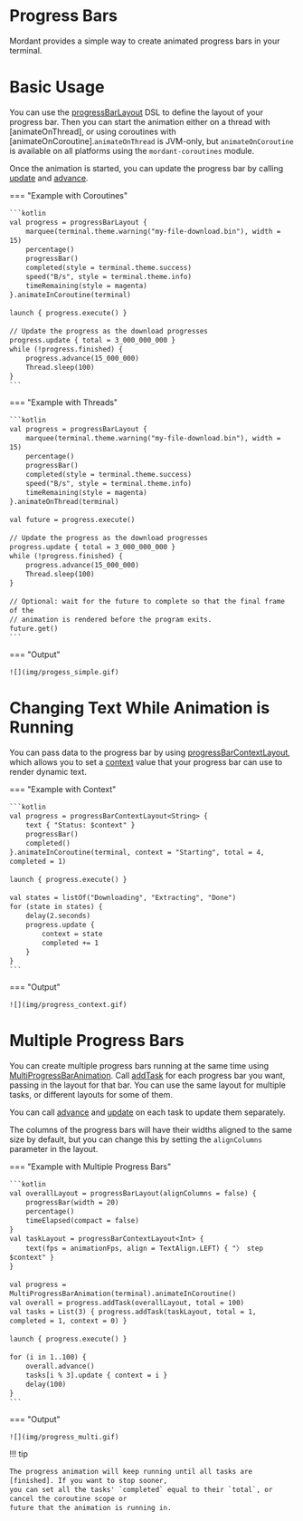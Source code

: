 # Progress Bars

Mordant provides a simple way to create animated progress bars in your terminal.

# Basic Usage

You can use the [progressBarLayout] DSL to define the layout of your progress bar. Then you
can start the animation either on a thread with [animateOnThread], or
using coroutines with [animateOnCoroutine].`animateOnThread` is JVM-only, but `animateOnCoroutine`
is available on all platforms using the `mordant-coroutines` module.

Once the animation is started, you can update the progress bar by calling [update] and [advance].

=== "Example with Coroutines"

    ```kotlin
    val progress = progressBarLayout {
        marquee(terminal.theme.warning("my-file-download.bin"), width = 15)
        percentage()
        progressBar()
        completed(style = terminal.theme.success)
        speed("B/s", style = terminal.theme.info)
        timeRemaining(style = magenta)
    }.animateInCoroutine(terminal)

    launch { progress.execute() }

    // Update the progress as the download progresses
    progress.update { total = 3_000_000_000 }
    while (!progress.finished) {
        progress.advance(15_000_000)
        Thread.sleep(100)
    }
    ```

=== "Example with Threads"

    ```kotlin
    val progress = progressBarLayout {
        marquee(terminal.theme.warning("my-file-download.bin"), width = 15)
        percentage()
        progressBar()
        completed(style = terminal.theme.success)
        speed("B/s", style = terminal.theme.info)
        timeRemaining(style = magenta)
    }.animateOnThread(terminal)
    
    val future = progress.execute()
    
    // Update the progress as the download progresses
    progress.update { total = 3_000_000_000 }
    while (!progress.finished) {
        progress.advance(15_000_000)
        Thread.sleep(100)
    }
    
    // Optional: wait for the future to complete so that the final frame of the
    // animation is rendered before the program exits.
    future.get()
    ```

=== "Output"

    ![](img/progess_simple.gif)

# Changing Text While Animation is Running

You can pass data to the progress bar by using [progressBarContextLayout], which allows you to
set a [context][ProgressTaskUpdateScope.context] value that your progress bar can use to render
dynamic text.

=== "Example with Context"

    ```kotlin
    val progress = progressBarContextLayout<String> {
        text { "Status: $context" }
        progressBar()
        completed()
    }.animateInCoroutine(terminal, context = "Starting", total = 4, completed = 1)

    launch { progress.execute() }

    val states = listOf("Downloading", "Extracting", "Done")
    for (state in states) {
        delay(2.seconds)
        progress.update {
            context = state
            completed += 1
        }
    }
    ```

=== "Output"

    ![](img/progress_context.gif)

# Multiple Progress Bars

You can create multiple progress bars running at the same time using [MultiProgressBarAnimation].
Call [addTask] for each progress bar you want, passing in the layout for that bar. You can 
use the same layout for multiple tasks, or different layouts for some of them.

You can call [advance] and [update] on each task to update them separately.

The columns of the progress bars will have their widths aligned to the same size by default,
but you can change this by setting the `alignColumns` parameter in the layout.

=== "Example with Multiple Progress Bars"

    ```kotlin
    val overallLayout = progressBarLayout(alignColumns = false) {
        progressBar(width = 20)
        percentage()
        timeElapsed(compact = false)
    }
    val taskLayout = progressBarContextLayout<Int> {
        text(fps = animationFps, align = TextAlign.LEFT) { "〉 step $context" }
    }

    val progress = MultiProgressBarAnimation(terminal).animateInCoroutine()
    val overall = progress.addTask(overallLayout, total = 100)
    val tasks = List(3) { progress.addTask(taskLayout, total = 1, completed = 1, context = 0) }

    launch { progress.execute() }

    for (i in 1..100) {
        overall.advance()
        tasks[i % 3].update { context = i }
        delay(100)
    }
    ```

=== "Output"

    ![](img/progress_multi.gif)

!!! tip

    The progress animation will keep running until all tasks are [finished]. If you want to stop sooner,
    you can set all the tasks' `completed` equal to their `total`, or cancel the coroutine scope or
    future that the animation is running in.


[ProgressTaskUpdateScope.context]: api/mordant/com.github.ajalt.mordant.animation.progress/-progress-task-update-scope/context.html
[advance]:                         api/mordant/com.github.ajalt.mordant.animation.progress/advance.html
[finished]:                        api/mordant/com.github.ajalt.mordant.animation.progress/-progress-task/finished.html
[progressBarContextLayout]:        api/mordant/com.github.ajalt.mordant.widgets.progress/progress-bar-context-layout.html
[progressBarLayout]:               api/mordant/com.github.ajalt.mordant.widgets.progress/progress-bar-layout.html
[update]:                          api/mordant/com.github.ajalt.mordant.animation.progress/update.html
[MultiProgressBarAnimation]:       api/mordant/com.github.ajalt.mordant.animation.progress/-multi-progress-bar-animation/index.html
[addTask]:                         api/mordant/com.github.ajalt.mordant.animation.progress/-progress-bar-animation/add-task.html
